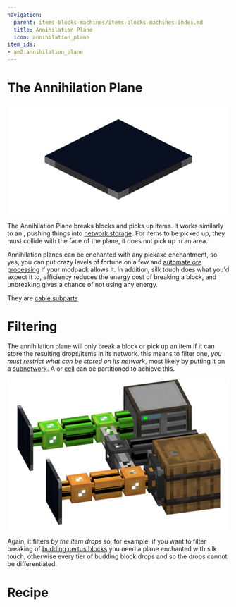 ```yaml
---
navigation:
  parent: items-blocks-machines/items-blocks-machines-index.md
  title: Annihilation Plane
  icon: annihilation_plane
item_ids:
- ae2:annihilation_plane
---
```

# The Annihilation Plane

![A picture of an annihilation plane.](../assets/blocks/annihilation_plane.png)

The Annihilation Plane breaks blocks and picks up items. It works similarly to an <ItemLink id="import_bus" />, pushing things
into [network storage](../ae2-mechanics/import-export-storage.md). For items to be picked up, they must collide with the
face of the plane, it does not pick up in an area.

Annihilation planes can be enchanted with any pickaxe enchantment, so yes, you can put crazy levels of fortune on a few and
[automate ore processing](../example-setups/ore-fortuner.md) if your modpack allows it. In addition, silk touch does what
you'd expect it to, efficiency reduces the energy cost of breaking a block, and unbreaking gives a chance of not using any energy.

They are [cable subparts](../ae2-mechanics/cable-subparts.md)

# Filtering

The annihilation plane will only break a block or pick up an item if it can store the resulting drops/items
in its network. this means to filter one, *you must restrict what can be stored on its network*, most likely by putting
it on a [subnetwork](../ae2-mechanics/subnetworks.md). A <ItemLink id="storage_bus" /> or [cell](../items-blocks-machines/storage_cells.md)
can be partitioned to achieve this.

![Annihilation Plane Subnet](../assets/assemblies/annihilation_filtering.png)

Again, it filters *by the item drops* so, for example, if you want to filter breaking of [budding certus blocks](../items-blocks-machines/budding_certus.md)
you need a plane enchanted with silk touch, otherwise every tier of budding block drops <ItemLink id="quartz_block" /> and so
the drops cannot be differentiated.

# Recipe

<RecipeFor id="annihilation_plane" />